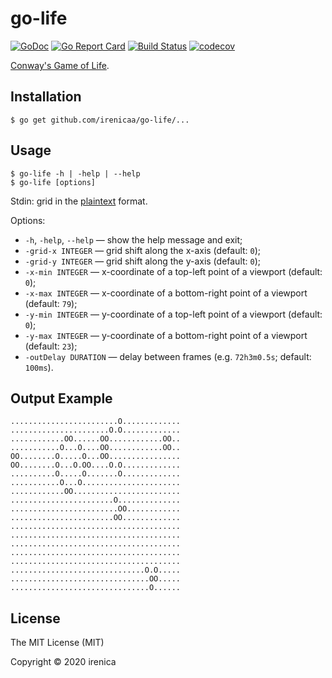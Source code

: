 # go-life

[![GoDoc](https://godoc.org/github.com/irenicaa/go-life?status.svg)](https://godoc.org/github.com/irenicaa/go-life)
[![Go Report Card](https://goreportcard.com/badge/github.com/irenicaa/go-life)](https://goreportcard.com/report/github.com/irenicaa/go-life)
[![Build Status](https://app.travis-ci.com/irenicaa/go-life.svg?branch=master)](https://app.travis-ci.com/irenicaa/go-life)
[![codecov](https://codecov.io/gh/irenicaa/go-life/branch/master/graph/badge.svg)](https://codecov.io/gh/irenicaa/go-life)

[Conway's Game of Life](https://en.wikipedia.org/wiki/Conway's_Game_of_Life).

## Installation

```
$ go get github.com/irenicaa/go-life/...
```

## Usage

```
$ go-life -h | -help | --help
$ go-life [options]
```

Stdin: grid in the [plaintext](https://www.conwaylife.com/wiki/Plaintext) format.

Options:

- `-h`, `-help`, `--help` &mdash; show the help message and exit;
- `-grid-x INTEGER` &mdash; grid shift along the x-axis (default: `0`);
- `-grid-y INTEGER` &mdash; grid shift along the y-axis (default: `0`);
- `-x-min INTEGER` &mdash; x-coordinate of a top-left point of a viewport (default: `0`);
- `-x-max INTEGER` &mdash; x-coordinate of a bottom-right point of a viewport (default: `79`);
- `-y-min INTEGER` &mdash; y-coordinate of a top-left point of a viewport (default: `0`);
- `-y-max INTEGER` &mdash; y-coordinate of a bottom-right point of a viewport (default: `23`);
- `-outDelay DURATION` &mdash; delay between frames (e.g. `72h3m0.5s`; default: `100ms`).

## Output Example

```
........................O.............
......................O.O.............
............OO......OO............OO..
...........O...O....OO............OO..
OO........O.....O...OO................
OO........O...O.OO....O.O.............
..........O.....O.......O.............
...........O...O......................
............OO........................
.......................O..............
........................OO............
.......................OO.............
......................................
......................................
......................................
......................................
......................................
..............................O.O.....
...............................OO.....
...............................O......
```

## License

The MIT License (MIT)

Copyright &copy; 2020 irenica
